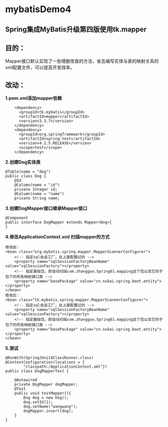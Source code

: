 # mybatisDemo4
## Spring集成MyBatis升级第四版使用tk.mapper
## 目的： 
Mapper接口默认实现了一些增删改查的方法，省去编写实体与表的映射关系的xml配置文件，可以提高开发效率。
##  改动： 
**1.pom.xml添加mapper依赖**
```
    <dependency>
      <groupId>tk.mybatis</groupId>
      <artifactId>mapper</artifactId>
      <version>3.3.7</version>
    </dependency>
    <dependency>
      <groupId>org.springframework</groupId>
      <artifactId>spring-test</artifactId>
      <version>4.2.5.RELEASE</version>
      <scope>test</scope>
    </dependency>
```
**2.创建Dog实体类**  
```
@Table(name = "dog")
public class Dog {
    @Id
    @Column(name = "id")
    private Integer id;
    @Column(name = "name")
    private String name;
```
**3.创建DogMapper接口继承Mapper接口**
```
@Component
public interface DogMapper extends Mapper<Dog>{
}
```
**4.修改ApplicationContext.xml 扫描mapper的方式**
```
修改前：
<bean class="org.mybatis.spring.mapper.MapperScannerConfigurer">
    <!-- 指定sql会话工厂，在上面配置过的 -->
    <property name="sqlSessionFactoryBeanName" value="sqlSessionFactory"></property>
    <!-- 指定基础包，即自动扫描com.zhangguo.Spring61.mapping这个包以及它的子包下的所有映射接口类 -->
    <property name="basePackage" value="cn.xukai.spring.boot.entity"></property>
</bean>
修改后：
<bean class="tk.mybatis.spring.mapper.MapperScannerConfigurer">
    <!-- 指定sql会话工厂，在上面配置过的 -->
    <property name="sqlSessionFactoryBeanName" value="sqlSessionFactory"></property>
    <!-- 指定基础包，即自动扫描com.zhangguo.Spring61.mapping这个包以及它的子包下的所有映射接口类 -->
    <property name="basePackage" value="cn.xukai.spring.boot.entity"></property>
</bean>
```
**5.测试**
```
@RunWith(SpringJUnit4ClassRunner.class)
@ContextConfiguration(locations = {
        "classpath:/ApplicationContext.xml"})
public class DogMapperTest {

    @Autowired
    private DogMapper dogMapper;
    @Test
    public void testMapper(){
        Dog dog = new Dog();
        dog.setId(1);
        dog.setName("wangwang");
        dogMapper.insert(dog);
    }
}
```
